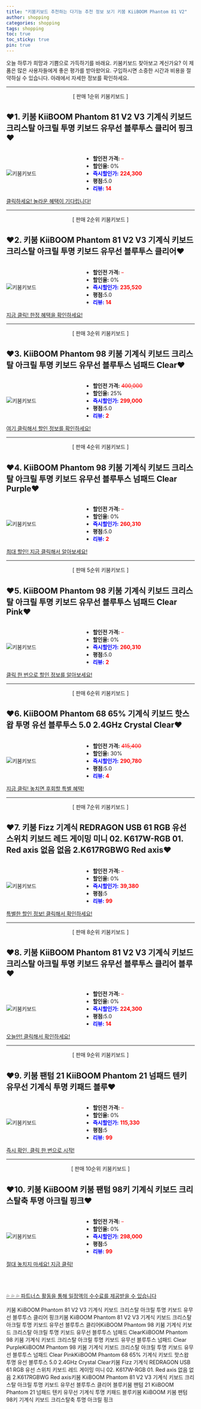```yaml
---
title: "키붐키보드 추천하는 다기능 추천 정보 보기 키붐 KiiBOOM Phantom 81 V2"
author: shopping
categories: shopping
tags: shopping
toc: true
toc_sticky: true
pin: true
---
```

오늘 하루가 희망과 기쁨으로 가득하기를 바래요. 키붐키보드 찾아보고 계신가요? 이 제품은 많은 사용자들에게 좋은 평가를 받아왔어요. 구입하시면 소중한 시간과 비용을 절약하실 수 있습니다. 아래에서 자세한 정보를 확인하세요.

---
<p class="toplist" style="margin: 0 auto; display: block; width: fit-content;">[ 판매 1순위 키붐키보드 ]</p>

<h2><strong>❤️1. 키붐 KiiBOOM Phantom 81 V2 V3 기계식 키보드 크리스탈 아크릴 투명 키보드 유무선 블루투스 클리어 핑크❤️</strong></h2>

<div style="display: flex; align-items: center;">
    <div style="flex: 0.4;">
        <img src="https://thumbnail6.coupangcdn.com/thumbnails/remote/230x230ex/image/vendor_inventory/61d4/52e09e6e90e4163f7c32d84d203cbab4154365d46f663b6016a180f73287.jpg" alt="키붐키보드" style="max-width: 100%;">
    </div>
    <div style="flex: 0.6; margin-left: 10px;">
        <ul>
            <li><strong>할인전 가격:</strong> <del style="color: red;">-</del></li>
            <li><strong>할인율:</strong> 0%</li>
            <li><span style='color:blue'><strong>즉시할인가:</strong></span> <span style='color:red'><strong>224,300</strong></span></li>
            <li><strong>평점:</strong>5.0</li>
            <li><span style='color:blue'><strong>리뷰:</strong></span> <span style='color:red'><strong>14</strong></span></li>
        </ul>
    </div>
</div>
<div class="center">
    <a href="https://William4Davisa.github.io?lptag=AF9450613&subid=githubio&pageKey=7624959976&traceid=V0-153&itemId=20223426523&vendorItemId=87312700162" class="myButton">
        클릭하세요! 놀라운 혜택이 기다립니다!
    </a>
</div>


---
<p class="toplist" style="margin: 0 auto; display: block; width: fit-content;">[ 판매 2순위 키붐키보드 ]</p>

<h2><strong>❤️2. 키붐 KiiBOOM Phantom 81 V2 V3 기계식 키보드 크리스탈 아크릴 투명 키보드 유무선 블루투스 클리어❤️</strong></h2>

<div style="display: flex; align-items: center;">
    <div style="flex: 0.4;">
        <img src="https://thumbnail8.coupangcdn.com/thumbnails/remote/230x230ex/image/vendor_inventory/3670/05a931ebc57dff8e8b036918d4768565ba4b7c8e51163c2ee7f4b667f6d7.jpg" alt="키붐키보드" style="max-width: 100%;">
    </div>
    <div style="flex: 0.6; margin-left: 10px;">
        <ul>
            <li><strong>할인전 가격:</strong> <del style="color: red;">-</del></li>
            <li><strong>할인율:</strong> 0%</li>
            <li><span style='color:blue'><strong>즉시할인가:</strong></span> <span style='color:red'><strong>235,520</strong></span></li>
            <li><strong>평점:</strong>5.0</li>
            <li><span style='color:blue'><strong>리뷰:</strong></span> <span style='color:red'><strong>14</strong></span></li>
        </ul>
    </div>
</div>
<div class="center">
    <a href="https://William4Davisa.github.io?lptag=AF9450613&subid=githubio&pageKey=7624959976&traceid=V0-153&itemId=20223426521&vendorItemId=87312700154" class="myButton">
        지금 클릭! 한정 혜택을 확인하세요!
    </a>
</div>


---
<p class="toplist" style="margin: 0 auto; display: block; width: fit-content;">[ 판매 3순위 키붐키보드 ]</p>

<h2><strong>❤️3. KiiBOOM Phantom 98 키붐 기계식 키보드 크리스탈 아크릴 투명 키보드 유무선 블루투스 넘패드 Clear❤️</strong></h2>

<div style="display: flex; align-items: center;">
    <div style="flex: 0.4;">
        <img src="https://thumbnail8.coupangcdn.com/thumbnails/remote/230x230ex/image/vendor_inventory/2832/a98824b612c9847c21df7165c143599fff9c789a755b9d84e899c1041377.jpg" alt="키붐키보드" style="max-width: 100%;">
    </div>
    <div style="flex: 0.6; margin-left: 10px;">
        <ul>
            <li><strong>할인전 가격:</strong> <del style="color: red;">400,000</del></li>
            <li><strong>할인율:</strong> 25%</li>
            <li><span style='color:blue'><strong>즉시할인가:</strong></span> <span style='color:red'><strong>299,000</strong></span></li>
            <li><strong>평점:</strong>5.0</li>
            <li><span style='color:blue'><strong>리뷰:</strong></span> <span style='color:red'><strong>2</strong></span></li>
        </ul>
    </div>
</div>
<div class="center">
    <a href="https://William4Davisa.github.io?lptag=AF9450613&subid=githubio&pageKey=8015522991&traceid=V0-153&itemId=22379777394&vendorItemId=89323937968" class="myButton">
        여기 클릭해서 할인 정보를 확인하세요!
    </a>
</div>


---
<p class="toplist" style="margin: 0 auto; display: block; width: fit-content;">[ 판매 4순위 키붐키보드 ]</p>

<h2><strong>❤️4. KiiBOOM Phantom 98 키붐 기계식 키보드 크리스탈 아크릴 투명 키보드 유무선 블루투스 넘패드 Clear Purple❤️</strong></h2>

<div style="display: flex; align-items: center;">
    <div style="flex: 0.4;">
        <img src="https://thumbnail7.coupangcdn.com/thumbnails/remote/230x230ex/image/vendor_inventory/cef1/b12fa3530152b18422797350de8da2323cdec9658d9288b4effdc91f583a.jpg" alt="키붐키보드" style="max-width: 100%;">
    </div>
    <div style="flex: 0.6; margin-left: 10px;">
        <ul>
            <li><strong>할인전 가격:</strong> <del style="color: red;">-</del></li>
            <li><strong>할인율:</strong> 0%</li>
            <li><span style='color:blue'><strong>즉시할인가:</strong></span> <span style='color:red'><strong>260,310</strong></span></li>
            <li><strong>평점:</strong>5.0</li>
            <li><span style='color:blue'><strong>리뷰:</strong></span> <span style='color:red'><strong>2</strong></span></li>
        </ul>
    </div>
</div>
<div class="center">
    <a href="https://William4Davisa.github.io?lptag=AF9450613&subid=githubio&pageKey=8015522991&traceid=V0-153&itemId=22379777391&vendorItemId=90143876114" class="myButton">
        최대 할인! 지금 클릭해서 알아보세요!
    </a>
</div>


---
<p class="toplist" style="margin: 0 auto; display: block; width: fit-content;">[ 판매 5순위 키붐키보드 ]</p>

<h2><strong>❤️5. KiiBOOM Phantom 98 키붐 기계식 키보드 크리스탈 아크릴 투명 키보드 유무선 블루투스 넘패드 Clear Pink❤️</strong></h2>

<div style="display: flex; align-items: center;">
    <div style="flex: 0.4;">
        <img src="https://thumbnail10.coupangcdn.com/thumbnails/remote/230x230ex/image/vendor_inventory/1841/0aa3073ef16b27c704b2a6cea16eacefeed8302bcac33f585e912fae0988.jpg" alt="키붐키보드" style="max-width: 100%;">
    </div>
    <div style="flex: 0.6; margin-left: 10px;">
        <ul>
            <li><strong>할인전 가격:</strong> <del style="color: red;">-</del></li>
            <li><strong>할인율:</strong> 0%</li>
            <li><span style='color:blue'><strong>즉시할인가:</strong></span> <span style='color:red'><strong>260,310</strong></span></li>
            <li><strong>평점:</strong>5.0</li>
            <li><span style='color:blue'><strong>리뷰:</strong></span> <span style='color:red'><strong>2</strong></span></li>
        </ul>
    </div>
</div>
<div class="center">
    <a href="https://William4Davisa.github.io?lptag=AF9450613&subid=githubio&pageKey=8015522991&traceid=V0-153&itemId=22379777390&vendorItemId=90143876115" class="myButton">
        클릭 한 번으로 할인 정보를 알아보세요!
    </a>
</div>


---
<p class="toplist" style="margin: 0 auto; display: block; width: fit-content;">[ 판매 6순위 키붐키보드 ]</p>

<h2><strong>❤️6. KiiBOOM Phantom 68 65% 기계식 키보드 핫스왑 투명 유선 블루투스 5.0 2.4GHz Crystal Clear❤️</strong></h2>

<div style="display: flex; align-items: center;">
    <div style="flex: 0.4;">
        <img src="https://thumbnail7.coupangcdn.com/thumbnails/remote/230x230ex/image/vendor_inventory/31a3/7868537cdb7cd446e1428f888a96d929f559f398258254857049220811af.png" alt="키붐키보드" style="max-width: 100%;">
    </div>
    <div style="flex: 0.6; margin-left: 10px;">
        <ul>
            <li><strong>할인전 가격:</strong> <del style="color: red;">415,400</del></li>
            <li><strong>할인율:</strong> 30%</li>
            <li><span style='color:blue'><strong>즉시할인가:</strong></span> <span style='color:red'><strong>290,780</strong></span></li>
            <li><strong>평점:</strong>5.0</li>
            <li><span style='color:blue'><strong>리뷰:</strong></span> <span style='color:red'><strong>4</strong></span></li>
        </ul>
    </div>
</div>
<div class="center">
    <a href="https://William4Davisa.github.io?lptag=AF9450613&subid=githubio&pageKey=7556067086&traceid=V0-153&itemId=19896228678&vendorItemId=89081314287" class="myButton">
        지금 클릭! 놓치면 후회할 특별 혜택!
    </a>
</div>


---
<p class="toplist" style="margin: 0 auto; display: block; width: fit-content;">[ 판매 7순위 키붐키보드 ]</p>

<h2><strong>❤️7. 키붐 Fizz 기계식 REDRAGON USB 61 RGB 유선 스위치 키보드 레드 게이밍 미니 02. K617W-RGB 01. Red axis 없음 없음 2.K617RGBWG  Red axis❤️</strong></h2>

<div style="display: flex; align-items: center;">
    <div style="flex: 0.4;">
        <img src="https://thumbnail7.coupangcdn.com/thumbnails/remote/230x230ex/image/vendor_inventory/5970/b15f40e5f3bc39eeb39a8b2e79c268c68aeec35ff697be62477d4af49a74.jpg" alt="키붐키보드" style="max-width: 100%;">
    </div>
    <div style="flex: 0.6; margin-left: 10px;">
        <ul>
            <li><strong>할인전 가격:</strong> <del style="color: red;">-</del></li>
            <li><strong>할인율:</strong> 0%</li>
            <li><span style='color:blue'><strong>즉시할인가:</strong></span> <span style='color:red'><strong>39,380</strong></span></li>
            <li><strong>평점:</strong>5</li>
            <li><span style='color:blue'><strong>리뷰:</strong></span> <span style='color:red'><strong>99</strong></span></li>
        </ul>
    </div>
</div>
<div class="center">
    <a href="https://William4Davisa.github.io?lptag=AF9450613&subid=githubio&pageKey=7576351147&traceid=V0-153&itemId=19990930156&vendorItemId=88835912365" class="myButton">
        특별한 할인 정보! 클릭해서 확인하세요!
    </a>
</div>


---
<p class="toplist" style="margin: 0 auto; display: block; width: fit-content;">[ 판매 8순위 키붐키보드 ]</p>

<h2><strong>❤️8. 키붐 KiiBOOM Phantom 81 V2 V3 기계식 키보드 크리스탈 아크릴 투명 키보드 유무선 블루투스 클리어 블루❤️</strong></h2>

<div style="display: flex; align-items: center;">
    <div style="flex: 0.4;">
        <img src="https://thumbnail9.coupangcdn.com/thumbnails/remote/230x230ex/image/vendor_inventory/5b6c/a593c847708de40ad9d7fcc88193a7b798cbb09760a61b9665690675f887.jpg" alt="키붐키보드" style="max-width: 100%;">
    </div>
    <div style="flex: 0.6; margin-left: 10px;">
        <ul>
            <li><strong>할인전 가격:</strong> <del style="color: red;">-</del></li>
            <li><strong>할인율:</strong> 0%</li>
            <li><span style='color:blue'><strong>즉시할인가:</strong></span> <span style='color:red'><strong>224,300</strong></span></li>
            <li><strong>평점:</strong>5.0</li>
            <li><span style='color:blue'><strong>리뷰:</strong></span> <span style='color:red'><strong>14</strong></span></li>
        </ul>
    </div>
</div>
<div class="center">
    <a href="https://William4Davisa.github.io?lptag=AF9450613&subid=githubio&pageKey=7624959976&traceid=V0-153&itemId=20223426525&vendorItemId=87312700168" class="myButton">
        오늘만! 클릭해서 확인하세요!
    </a>
</div>


---
<p class="toplist" style="margin: 0 auto; display: block; width: fit-content;">[ 판매 9순위 키붐키보드 ]</p>

<h2><strong>❤️9. 키붐 팬텀 21 KiiBOOM Phantom 21 넘패드 텐키 유무선 기계식 투명 키패드 블루❤️</strong></h2>

<div style="display: flex; align-items: center;">
    <div style="flex: 0.4;">
        <img src="https://thumbnail8.coupangcdn.com/thumbnails/remote/230x230ex/image/vendor_inventory/3c46/acb859e6423d3ac139ba3840acced3ecb58bc62bb32c4951b2200649bf9c.jpeg" alt="키붐키보드" style="max-width: 100%;">
    </div>
    <div style="flex: 0.6; margin-left: 10px;">
        <ul>
            <li><strong>할인전 가격:</strong> <del style="color: red;">-</del></li>
            <li><strong>할인율:</strong> 0%</li>
            <li><span style='color:blue'><strong>즉시할인가:</strong></span> <span style='color:red'><strong>115,330</strong></span></li>
            <li><strong>평점:</strong>5</li>
            <li><span style='color:blue'><strong>리뷰:</strong></span> <span style='color:red'><strong>99</strong></span></li>
        </ul>
    </div>
</div>
<div class="center">
    <a href="https://William4Davisa.github.io?lptag=AF9450613&subid=githubio&pageKey=7865719972&traceid=V0-153&itemId=21474585164&vendorItemId=88528854021" class="myButton">
        즉시 확인, 클릭 한 번으로 시작!
    </a>
</div>


---
<p class="toplist" style="margin: 0 auto; display: block; width: fit-content;">[ 판매 10순위 키붐키보드 ]</p>

<h2><strong>❤️10. 키붐 KiiBOOM 키붐 팬텀 98키 기계식 키보드 크리스탈축 투명 아크릴 핑크❤️</strong></h2>

<div style="display: flex; align-items: center;">
    <div style="flex: 0.4;">
        <img src="https://thumbnail7.coupangcdn.com/thumbnails/remote/230x230ex/image/vendor_inventory/8c5a/783f564d906ea5c5d5aacd020d3c12ad77605ca88a816e6611ae12a08021.jpg" alt="키붐키보드" style="max-width: 100%;">
    </div>
    <div style="flex: 0.6; margin-left: 10px;">
        <ul>
            <li><strong>할인전 가격:</strong> <del style="color: red;">-</del></li>
            <li><strong>할인율:</strong> 0%</li>
            <li><span style='color:blue'><strong>즉시할인가:</strong></span> <span style='color:red'><strong>298,000</strong></span></li>
            <li><strong>평점:</strong>5</li>
            <li><span style='color:blue'><strong>리뷰:</strong></span> <span style='color:red'><strong>99</strong></span></li>
        </ul>
    </div>
</div>
<div class="center">
    <a href="https://William4Davisa.github.io?lptag=AF9450613&subid=githubio&pageKey=7912875045&traceid=V0-153&itemId=21717606887&vendorItemId=90187441885" class="myButton">
        절대 놓치지 마세요! 지금 클릭!
    </a>
</div>

<br><br><br>[💦 💦 💦 파트너스 활동을 통해 일정액의 수수료를 제공받을 수 있습니다](https://link.coupang.com/a/bcpT2c)<br><br>키붐 KiiBOOM Phantom 81 V2 V3 기계식 키보드 크리스탈 아크릴 투명 키보드 유무선 블루투스 클리어 핑크키붐 KiiBOOM Phantom 81 V2 V3 기계식 키보드 크리스탈 아크릴 투명 키보드 유무선 블루투스 클리어KiiBOOM Phantom 98 키붐 기계식 키보드 크리스탈 아크릴 투명 키보드 유무선 블루투스 넘패드 ClearKiiBOOM Phantom 98 키붐 기계식 키보드 크리스탈 아크릴 투명 키보드 유무선 블루투스 넘패드 Clear PurpleKiiBOOM Phantom 98 키붐 기계식 키보드 크리스탈 아크릴 투명 키보드 유무선 블루투스 넘패드 Clear PinkKiiBOOM Phantom 68 65% 기계식 키보드 핫스왑 투명 유선 블루투스 5.0 2.4GHz Crystal Clear키붐 Fizz 기계식 REDRAGON USB 61 RGB 유선 스위치 키보드 레드 게이밍 미니 02. K617W-RGB 01. Red axis 없음 없음 2.K617RGBWG  Red axis키붐 KiiBOOM Phantom 81 V2 V3 기계식 키보드 크리스탈 아크릴 투명 키보드 유무선 블루투스 클리어 블루키붐 팬텀 21 KiiBOOM Phantom 21 넘패드 텐키 유무선 기계식 투명 키패드 블루키붐 KiiBOOM 키붐 팬텀 98키 기계식 키보드 크리스탈축 투명 아크릴 핑크